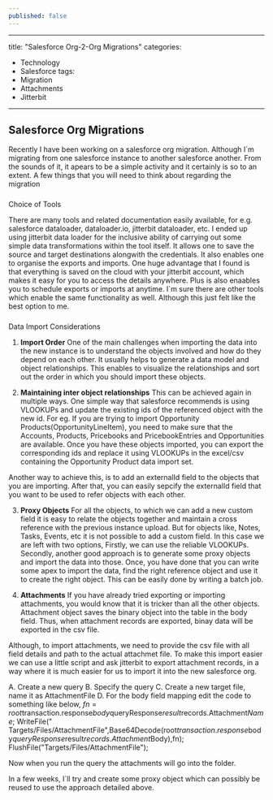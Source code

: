 ```yaml
---
published: false
---
```

---
title: "Salesforce Org-2-Org Migrations"
categories:
  - Technology
  - Salesforce
tags:
  - Migration
  - Attachments
  - Jitterbit
---

## Salesforce Org Migrations
Recently I have been working on a salesforce org migration. Although I`m migrating from one salesforce instance to another salesforce another. From the sounds of it, it apears to be a simple activity and it certainly is so to an extent. A few things that you will need to think about regarding the migration

### 

Choice of Tools

There are many tools and related documentation easily available, for e.g. salesforce dataloader, dataloader.io, jitterbit dataloader, etc. I ended up using jitterbit data loader for the inclusive ability of carrying out some simple data transformations within the tool itself. It allows one to save the source and target destinations alongwith the credentials. It also enables one to organise the exports and imports. One huge advantage that I found is that everything is saved on the cloud with your jitterbit account, which makes it easy for you to access the details anywhere. Plus is also enaables you to schedule exports or imports at anytime. I`m sure there are other tools which enable the same functionality as well. Although this just felt like the best option to me.

###

Data Import Considerations

1. **Import Order**
One of the main challenges when importing the data into the new instance is to understand the objects involved and how do they depend on each other. It usually helps to generate a data model and object relationships. This enables to visualize the relationships and sort out the order in which you should import these objects. 

2. **Maintaining inter object relationships**
This can be achieved again in multiple ways. One simple way that salesforce recommends is using VLOOKUPs and update the existing ids of the referenced object with the new id. For eg. If you are trying to import Opportunity Products(OpportunityLineItem), you need to make sure that the Accounts, Products, Pricebooks and PricebookEntries and Opportunities are available. Once you have these objects imported, you can export the corresponding ids and replace it using VLOOKUPs in the excel/csv containing the Opportunity Product data import set.  

Another way to achieve this, is to add an externalId field to the objects that you are importing. After that, you can easily sepcify the externalId field that you want to be used to refer objects with each other.

3. **Proxy Objects**
For all the objects, to which we can add a new custom field it is easy to relate the objects together and maintain a cross reference with the previous instance upload. But for objects like, Notes, Tasks, Events, etc it is not possible to add a custom field. In this case  we are left with two options, Firstly, we can use the reliable VLOOKUPs. Secondly, another good approach is to generate some proxy objects and import the data into those. Once, you have done that you can write some apex to import the data, find the right reference object and use it to create the right object. This can be easily done by writing a batch job. 

4. **Attachments**
If you have already tried exporting or importing attachments, you would know that it is tricker than all the other objects. Attachment object saves the binary object into the table in the body field. Thus, when attachment records are exported, binay data will be exported in the csv file. 

Although, to import attachments, we need to provide the csv file with all field details and path to the actual attachmet file.
To make this import easier we can use a little script and ask jitterbit to export attachment records, in a way where it is much easier for us to import it into the new salesforce org.

A. Create a new query
B. Specify the query
C. Create a new target file, name it as AttachmentFile
D. For the body field mapping edit the code to something like below, 
	<trans>
		$fn = root$transaction.response$body$queryResponse$result$records.Attachment$Name$;
		WriteFile("			<TAG>Targets/Files/AttachmentFile</TAG>",Base64Decode(root$transaction.response$body$queryResponse$result$records.Attachment$Body$),$fn);
		FlushFile("<TAG>Targets/Files/AttachmentFile</TAG>");
	</trans>

Now when you run the query the attachments will go into the folder.

In a few weeks, I`ll try and create some proxy object which can possibly be reused to use the approach detailed above.

